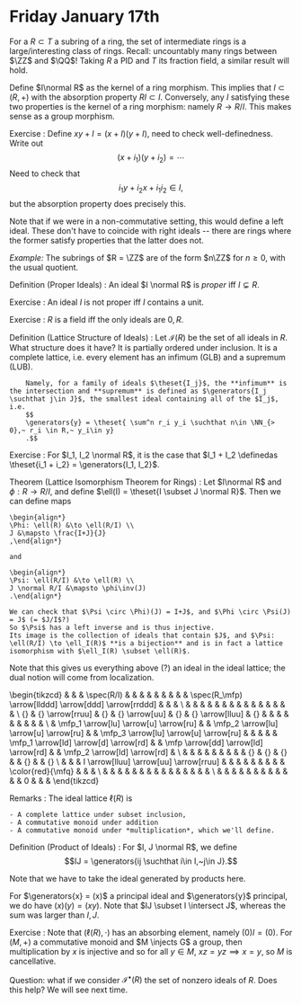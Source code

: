 # Friday January 17th

For a $R \subset T$ a subring of a ring, the set of intermediate rings is a large/interesting class of rings.
Recall: uncountably many rings between $\ZZ$ and $\QQ$!
Taking $R$ a PID and $T$ its fraction field, a similar result will hold.

Define $I\normal R$ as the kernel of a ring morphism.
This implies that $I \subset(R, +)$ with the absorption property $RI \subset I$.
Conversely, any $I$ satisfying these two properties is the kernel of a ring morphism: namely $R \to R/I$.
This makes sense as a group morphism.

Exercise
: Define $xy + I = (x+I)(y+I)$, need to check well-definedness.
	Write out $$(x+i_1)(y+i_2) = \cdots$$
	Need to check that $$i_1y + i_2 x + i_1 i_2 \in I,$$ but the absorption property does precisely this.

Note that if we were in a non-commutative setting, this would define a left ideal.
These don't have to coincide with right ideals -- there are rings where the former satisfy properties that the latter does not.

*Example:*
The subrings of $R = \ZZ$ are of the form $n\ZZ$ for $n\geq 0$, with the usual quotient.

Definition (Proper Ideals)
: An ideal $I \normal R$ is *proper* iff $I \subsetneq R$.

Exercise
: An ideal $I$ is not proper iff $I$ contains a unit.

Exercise
: $R$ is a field iff the only ideals are $0, R$.

Definition (Lattice Structure of Ideals)
: 	Let $\mathcal{I}(R)$ be the set of all ideals in $R$.
		What structure does it have?
		It is partially ordered under inclusion.
		It is a complete lattice, i.e. every element has an infimum (GLB) and a supremum (LUB).

		Namely, for a family of ideals $\theset{I_j}$, the **infimum** is the intersection and **supremum** is defined as $\generators{I_j \suchthat j\in J}$, the smallest ideal containing all of the $I_j$, i.e.
		$$
		\generators{y} = \theset{ \sum^n r_i y_i \suchthat n\in \NN_{> 0},~ r_i \in R,~ y_i\in y}
		.$$

Exercise
: For $I_1, I_2 \normal R$, it is the case that $I_1 + I_2 \definedas \theset{i_1 + i_2} = \generators{I_1, I_2}$.

Theorem (Lattice Isomorphism Theorem for Rings)
: Let $I\normal R$ and $\phi: R \to R/I$, and define $\ell(I) = \theset{I \subset J \normal R}$.
	Then we can define maps

	\begin{align*}
	\Phi: \ell(R) &\to \ell(R/I) \\
	J &\mapsto \frac{I+J}{J}
	,\end{align*}

	and

	\begin{align*}
	\Psi: \ell(R/I) &\to \ell(R) \\
	J \normal R/I &\mapsto \phi\inv(J)
	.\end{align*}

	We can check that $\Psi \circ \Phi)(J) = I+J$, and $\Phi \circ \Psi(J) = J$ (= $J/I$?)
	So $\Psi$ has a left inverse and is thus injective.
	Its image is the collection of ideals that contain $J$, and $\Psi: \ell(R/I) \to \ell_I(R)$ **is a bijection** and is in fact a lattice isomorphism with $\ell_I(R) \subset \ell(R)$.

Note that this gives us everything above (?) an ideal in the ideal lattice; the dual notion will come from localization.

\begin{tikzcd}
&                                        &    & \spec(R/I)                             &    &                                        &    &  &  &    &                                        &    & \spec(R_\mfp) \arrow[llddd] \arrow[ddd] \arrow[rrddd] &    &                              &    \\
&                                        &    &                                        &    &                                        &    &  &  &    &                                        &    &                                                       &    &                              &    \\
{} & {} \arrow[rruu]                        & {} & {} \arrow[uu]                          & {} & {} \arrow[lluu]                        & {} &  &  &    &                                        &    &                                                       &    &                              &    \\
& \mfp_1 \arrow[lu] \arrow[u] \arrow[ru] &    & \mfp_2 \arrow[lu] \arrow[u] \arrow[ru] &    & \mfp_3 \arrow[lu] \arrow[u] \arrow[ru] &    &  &  &    & \mfp_1 \arrow[ld] \arrow[d] \arrow[rd] &    & \mfp \arrow[dd] \arrow[ld] \arrow[rd]                 &    & \mfp_2 \arrow[ld] \arrow[rd] &    \\
&                                        &    &                                        &    &                                        &    &  &  & {} & {}                                     & {} &                                                       & {} &                              & {} \\
&                                        &    & I \arrow[lluu] \arrow[uu] \arrow[rruu] &    &                                        &    &  &  &    &                                        &    & \color{red}{\mfq}                                                  &    &                              &    \\
&                                        &    &                                        &    &                                        &    &  &  &    &                                        &    &                                                       &    &                              &    \\
&                                        &    &                                        &    &                                        &    &  &  &    &                                        &    & 0                                                     &    &                              &
\end{tikzcd}

Remarks
: 	The ideal lattice $\ell(R)$ is

	- A complete lattice under subset inclusion,
	- A commutative monoid under addition
	- A commutative monoid under *multiplication*, which we'll define.

Definition (Product of Ideals)
: For $I, J \normal R$, we define $$IJ = \generators{ij \suchthat i\in I,~j\in J}.$$

Note that we have to take the ideal generated by products here.

For $\generators{x} = (x)$ a principal ideal and $\generators{y}$ principal, we do have $(x)(y) = (xy)$.
Note that $IJ \subset I \intersect J$, whereas the sum was larger than $I, J$.

Exercise
: Note that $( \ell(R), \cdot)$ has an absorbing element, namely $(0) I  = (0)$.
	For $(M, +)$ a commutative monoid and $M \injects G$ a group, then multiplication by $x$ is injective and so for all $y\in M$, $xz = yz \implies x=y$, so $M$ is cancellative.

Question: what if we consider $\mathcal{I}^\bullet(R)$ the set of nonzero ideals of $R$.
Does this help?
We will see next time.
